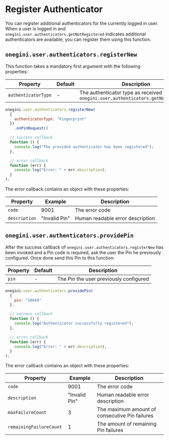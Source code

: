 # Register Authenticator

You can register additional authenticators for the currently logged in user. When a user is logged in and `onegini.user.authenticators.getNotRegistered` indicates additional authenticators are available, you can register them using this function. 

## `onegini.user.authenticators.registerNew`

This function takes a mandatory first argument with the following properties:

| Property | Default | Description |
| --- | --- | --- |
| `authenticatorType` | - | The authenticator type as received from `onegini.user.authenticators.getNotRegistered`

```js
onegini.user.authenticators.registerNew(
  {
    authenticatorType: "Fingerprint"
  })
    .onPinRequest() 

  // success callback
  function () {
    console.log("The provided authenticator has been registered");
  },

  // error callback
  function (err) {
    console.log("Error: " + err.description);
  }
);
```

The error callback contains an object with these properties:

| Property | Example | Description |
| --- | --- | --- |
| `code` | 9001 | The error code
| `description` | "Invalid Pin" | Human readable error description

## `onegini.user.authenticators.providePin`

After the success callback of `onegini.user.authenticators.registerNew` has been invoked and a Pin code is required, ask the user the Pin he previously configured. Once done send this Pin to this function: 

| Property | Default | Description |
| --- | --- | --- |
| `pin` | - | The Pin the user previously configured

```js
onegini.user.authenticators.providePin(
  {
    pin: "28649"
  },

  // success callback
  function () {
    console.log("Authenticator successfully registered");
  },

  // error callback
  function (err) {
    console.log("Error: " + err.description);
  }
);
```

The error callback contains an object with these properties:

| Property | Example | Description |
| --- | --- | --- |
| `code` | 9001 | The error code
| `description` | "Invalid Pin" | Human readable error description
| `maxFailureCount ` | 3 | The maximum amount of consecutive Pin failures
| `remainingFailureCount ` | 1 | The amount of remaining Pin failures
